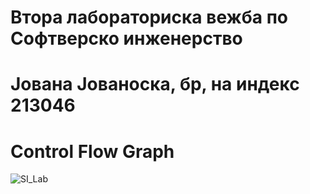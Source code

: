 # Втора лабораториска вежба по Софтверско инженерство
# Јована Јованоска, бр, на индекс 213046
# Control Flow Graph
 ![SI_Lab](https://github.com/JovanoskaJovana/SI_2023_lab2_213046/assets/126422782/d6610728-ea5e-47c9-9a63-ec16828e035d)
